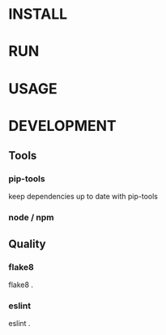 # INSTALL

# RUN

# USAGE

# DEVELOPMENT

## Tools

### pip-tools

keep dependencies up to date with pip-tools

### node / npm

## Quality

### flake8

flake8 .

### eslint

eslint .
